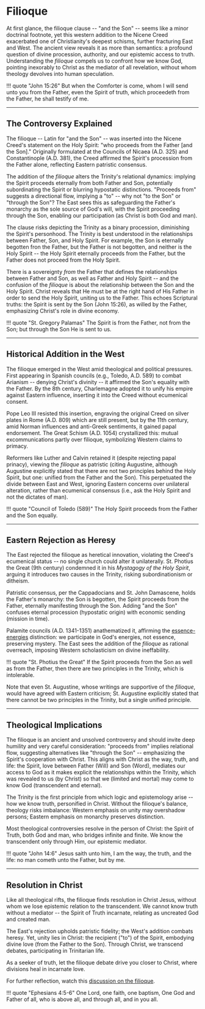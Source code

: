 # Filioque

<!--
Lord Jesus Christ, Son of God
Have mercy on me, a sinner

Protect me from the evil one.
Enlighten my mind and my heart so that your wisdom may be revealed and articulated, all for your glory.

Lord Jesus Christ, Son of God
Have mercy on me, a sinner 


??? can the Holy Spirit proceed from the Father without the Son as mediator and recipient? it seems to be about the relationship -- 
 and in the same way the Father did not beget the Son without the Holy Spirit


-->

At first glance, the filioque clause -- "and the Son" -- seems like a minor doctrinal footnote, yet this western addition to the Nicene Creed exacerbated one of Christianity's deepest schisms, further fracturing East and West. 
The ancient view reveals it as more than semantics: a profound question of divine procession, authority, and our epistemic access to truth. 
Understanding the *filioque* compels us to confront how we know God, pointing inexorably to Christ as the mediator of all revelation, without whom theology devolves into human speculation.

!!! quote "John 15:26"
    But when the Comforter is come, whom I will send unto you from the Father, even the Spirit of truth, which proceedeth from the Father, he shall testify of me.




---

## The Controversy Explained

The filioque -- Latin for "and the Son" -- was inserted into the Nicene Creed's statement on the Holy Spirit: "who proceeds from the Father [and the Son]." 
Originally formulated at the Councils of Nicaea (A.D. 325) and Constantinople (A.D. 381), the Creed affirmed the Spirit's procession from the Father alone, reflecting Eastern patristic consensus.

The addition of the *filioque* alters the Trinity's relational dynamics: implying the Spirit proceeds eternally from both Father and Son, potentially subordinating the Spirit or blurring hypostatic distinctions. 
"Proceeds from" suggests a directional flow, implying a "to" -- why not "to the Son" or "through the Son"? 
The East sees this as safeguarding the Father's monarchy as the sole source of God's will, with the Spirit proceeding through the Son, enabling our participation (as Christ is both God and man).

The clause risks depicting the Trinity as a binary procession, diminishing the Spirit's personhood. 
The Trinity is best understood in the relationships between Father, Son, and Holy Spirit.
For example, the Son is eternally begotten fron the Father, but the Father is not begotten, and neither is the Holy Spirit -- the Holy Spirit eternally proceeds from the Father, but the Father does not proceed from the Holy Spirit.

There is a sovereignty *from* the Father that defines the relationships between Father and Son, as well as Father and Holy Spirit -- and the confusion of the *filioque* is about the relationship between the Son and the Holy Spirit.
Christ reveals that He must be at the right hand of His Father in order to send the Holy Spirit, uniting us to the Father.
This echoes Scriptural truths: the Spirit is sent by the Son (John 15:26), as willed by the Father, emphasizing Christ's role in divine economy.

!!! quote "St. Gregory Palamas"
    The Spirit is from the Father, not from the Son; but through the Son He is sent to us.




---

## Historical Addition in the West

The filioque emerged in the West amid theological and political pressures. 
First appearing in Spanish councils (e.g., Toledo, A.D. 589) to combat Arianism -- denying Christ's divinity -- it affirmed the Son's equality with the Father. 
By the 8th century, Charlemagne adopted it to unify his empire against Eastern influence, inserting it into the Creed without ecumenical consent.

Pope Leo III resisted this insertion, engraving the original Creed on silver plates in Rome (A.D. 809) which are still present, but by the 11th century, amid Norman influences and anti-Greek sentiments, it gained papal endorsement. 
The Great Schism (A.D. 1054) crystallized this: mutual excommunications partly over filioque, symbolizing Western claims to primacy.

Reformers like Luther and Calvin retained it (despite rejecting papal prinacy), viewing the *filioque* as patristic (citing Augustine, although Augustine explicitly stated that there are not two principles behind the Holy Spirit, but one: unified from the Father and the Son). 
This perpetuated the divide between East and West, ignoring Eastern concerns over unilateral alteration, rather than ecumenical consensus (i.e., ask the Holy Spirit and not the dictates of man).

!!! quote "Council of Toledo (589)"
    The Holy Spirit proceeds from the Father and the Son equally.




---

## Eastern Rejection as Heresy

The East rejected the filioque as heretical innovation, violating the Creed's ecumenical status -- no single church could alter it unilaterally. 
St. Photius the Great (9th century) condemned it in his *Mystagogy of the Holy Spirit*, arguing it introduces two causes in the Trinity, risking subordinationism or ditheism.

Patristic consensus, per the Cappadocians and St. John Damascene, holds the Father's monarchy: the Son is begotten, the Spirit proceeds from the Father, eternally manifesting through the Son. 
Adding "and the Son" confuses eternal procession (hypostatic origin) with economic sending (mission in time).

Palamite councils (A.D. 1341-1351) anathematized it, affirming the [essence-energies](essence-energies.md) distinction: we participate in God's energies, not essence, preserving mystery. 
The East sees the addition of the *filioque* as rational overreach, imposing Western scholasticism on divine ineffability.

!!! quote "St. Photius the Great"
    If the Spirit proceeds from the Son as well as from the Father, then there are two principles in the Trinity, which is intolerable.

Note that even St. Augustine, whose writings are supportive of the *filioque*, would have agreed with Eastern criticism; St. Augustine explicitly stated that there cannot be two principles in the Trinity, but a single unified principle.




---

## Theological Implications

The filioque is an ancient and unsolved controversy and should invite deep humility and very careful consideration: "proceeds from" implies relational flow, suggesting alternatives like "through the Son" -- emphasizing the Spirit's cooperation with Christ. 
This aligns with Christ as the way, truth, and life: the Spirit, love between Father (Will) and Son (Word), mediates our access to God as it makes explicit the relationships within the Trinity, which was revealed to us (by Christ) so that we (limited and mortal) may come to know God (transcendent and eternal).

The Trinity is the first principle from which logic and epistemology arise -- how we know truth, personified in Christ. 
Without the filioque's balance, theology risks imbalance: Western emphasis on unity may overshadow persons; Eastern emphasis on monarchy preserves distinction.

Most theological controversies resolve in the person of Christ: the Spirit of Truth, both God and man, who bridges infinite and finite. 
We know the transcendent only through Him, our epistemic mediator.

!!! quote "John 14:6"
    Jesus saith unto him, I am the way, the truth, and the life: no man cometh unto the Father, but by me.




---

## Resolution in Christ

Like all theological rifts, the filioque finds resolution in Christ Jesus, without whom we lose epistemic relation to the transcendent. 
We cannot know truth without a mediator -- the Spirit of Truth incarnate, relating as uncreated God and created man.

The East's rejection upholds patristic fidelity; the West's addition combats heresy. 
Yet, unity lies in Christ: the recipient ("to") of the Spirit, embodying divine love (from the Father to the Son). 
Through Christ, we transcend debates, participating in Trinitarian life.

As a seeker of truth, let the filioque debate drive you closer to Christ, where divisions heal in incarnate love.

For further reflection, watch this [discussion on the filioque](https://m.youtube.com/watch?v=NrLqxpmmy-4).

!!! quote "Ephesians 4:5-6"
    One Lord, one faith, one baptism, One God and Father of all, who is above all, and through all, and in you all.




